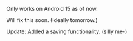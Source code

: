 Only works on Android 15 as of now.

Will fix this soon. (Ideally tomorrow.)

Update: Added a saving functionality. (silly me-)
